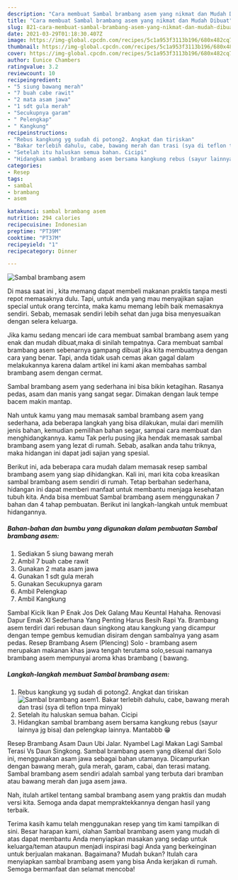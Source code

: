 ```yaml
---
description: "Cara membuat Sambal brambang asem yang nikmat dan Mudah Dibuat"
title: "Cara membuat Sambal brambang asem yang nikmat dan Mudah Dibuat"
slug: 821-cara-membuat-sambal-brambang-asem-yang-nikmat-dan-mudah-dibuat
date: 2021-03-29T01:18:30.407Z
image: https://img-global.cpcdn.com/recipes/5c1a953f3113b196/680x482cq70/sambal-brambang-asem-foto-resep-utama.jpg
thumbnail: https://img-global.cpcdn.com/recipes/5c1a953f3113b196/680x482cq70/sambal-brambang-asem-foto-resep-utama.jpg
cover: https://img-global.cpcdn.com/recipes/5c1a953f3113b196/680x482cq70/sambal-brambang-asem-foto-resep-utama.jpg
author: Eunice Chambers
ratingvalue: 3.2
reviewcount: 10
recipeingredient:
- "5 siung bawang merah"
- "7 buah cabe rawit"
- "2 mata asam jawa"
- "1 sdt gula merah"
- "Secukupnya garam"
- " Pelengkap"
- " Kangkung"
recipeinstructions:
- "Rebus kangkung yg sudah di potong2. Angkat dan tiriskan"
- "Bakar terlebih dahulu, cabe, bawang merah dan trasi (sya di teflon tnpa minyak)"
- "Setelah itu haluskan semua bahan. Cicipi"
- "Hidangkan sambal brambang asem bersama kangkung rebus (sayur lainnya jg bisa) dan pelengkap lainnya. Mantabbb 😁"
categories:
- Resep
tags:
- sambal
- brambang
- asem

katakunci: sambal brambang asem 
nutrition: 294 calories
recipecuisine: Indonesian
preptime: "PT39M"
cooktime: "PT37M"
recipeyield: "1"
recipecategory: Dinner

---
```



![Sambal brambang asem](https://img-global.cpcdn.com/recipes/5c1a953f3113b196/680x482cq70/sambal-brambang-asem-foto-resep-utama.jpg)

Di masa  saat ini , kita memang dapat membeli makanan praktis tanpa mesti repot memasaknya dulu. Tapi, untuk anda yang mau menyajikan sajian special untuk orang tercinta, maka kamu memang lebih baik memasaknya sendiri. Sebab, memasak sendiri lebih sehat dan juga bisa menyesuaikan dengan selera keluarga.

Jika kamu sedang mencari ide cara membuat sambal brambang asem yang enak dan mudah dibuat,maka di sinilah tempatnya. Cara membuat sambal brambang asem  sebenarnya gampang dibuat jika kita membuatnya dengan cara yang benar. Tapi, anda tidak usah cemas akan gagal dalam melakukannya 
karena dalam artikel ini kami akan membahas sambal brambang asem dengan cermat.  

Sambal brambang asem yang sederhana ini bisa bikin ketagihan. Rasanya pedas, asam dan manis yang sangat segar. Dimakan dengan lauk tempe bacem makin mantap.

Nah untuk kamu yang mau memasak sambal brambang asem yang sederhana, ada beberapa langkah yang bisa dilakukan, mulai dari memilih jenis bahan, kemudian pemilihan bahan segar, sampai cara membuat dan menghidangkannya. kamu Tak perlu pusing jika hendak memasak sambal brambang asem yang lezat di rumah. Sebab, asalkan anda  tahu triknya, maka hidangan ini dapat jadi sajian yang spesial.

Berikut ini, ada beberapa cara mudah dalam memasak resep sambal brambang asem yang siap dihidangkan. Kali ini, mari kita coba kreasikan sambal brambang asem sendiri di rumah. Tetap berbahan sederhana, hidangan ini dapat memberi manfaat untuk membantu menjaga kesehatan tubuh kita. Anda bisa membuat Sambal brambang asem menggunakan 7 bahan dan 4 tahap pembuatan. Berikut ini langkah-langkah untuk membuat hidangannya.

<!--inarticleads1-->

##### Bahan-bahan dan bumbu yang digunakan dalam pembuatan Sambal brambang asem:

1. Sediakan 5 siung bawang merah
1. Ambil 7 buah cabe rawit
1. Gunakan 2 mata asam jawa
1. Gunakan 1 sdt gula merah
1. Gunakan Secukupnya garam
1. Ambil  Pelengkap
1. Ambil  Kangkung


Sambal Kicik Ikan P Enak Jos Dek Galang Mau Keuntal Hahaha. Renovasi Dapur Emak Xl Sederhana Yang Penting Harus Besih Rapi Ya. Brambang asem terdiri dari rebusan daun singkong atau kangkung yang dicampur dengan tempe gembus kemudian disiram dengan sambalnya yang asam pedas. Resep Brambang Asem (Plencing) Solo - brambang asem merupakan makanan khas jawa tengah terutama solo,sesuai namanya brambang asem mempunyai aroma khas brambang ( bawang. 

<!--inarticleads2-->

##### Langkah-langkah membuat Sambal brambang asem:

1. Rebus kangkung yg sudah di potong2. Angkat dan tiriskan
<img src="https://img-global.cpcdn.com/steps/b1ef74af8c66af77/160x128cq70/sambal-brambang-asem-langkah-memasak-1-foto.jpg" alt="Sambal brambang asem">1. Bakar terlebih dahulu, cabe, bawang merah dan trasi (sya di teflon tnpa minyak)
1. Setelah itu haluskan semua bahan. Cicipi
1. Hidangkan sambal brambang asem bersama kangkung rebus (sayur lainnya jg bisa) dan pelengkap lainnya. Mantabbb 😁


Resep Brambang Asam Daun Ubi Jalar. Nyambel Lagi Makan Lagi Sambal Terasi Vs Daun Singkong. Sambal brambang asem yang dikenal dari Solo ini, menggunakan asam jawa sebagai bahan utamanya. Dicampurkan dengan bawang merah, gula merah, garam, cabai, dan terasi matang. Sambal brambang asem sendiri adalah sambal yang terbuta dari bramban atau bawang merah dan juga asem jawa. 

Nah, itulah artikel tentang  sambal brambang asem  yang praktis dan mudah versi kita. Semoga anda dapat mempraktekkannya dengan hasil yang terbaik. 

Terima kasih kamu telah menggunakan resep yang tim kami tampilkan di sini. Besar harapan kami, olahan  Sambal brambang asem yang mudah di atas dapat membantu Anda menyiapkan masakan yang sedap untuk keluarga/teman ataupun menjadi inspirasi bagi Anda yang berkeinginan untuk berjualan makanan. Bagaimana? Mudah bukan? Itulah cara menyiapkan sambal brambang asem yang bisa Anda kerjakan di rumah. Semoga bermanfaat dan selamat mencoba!

